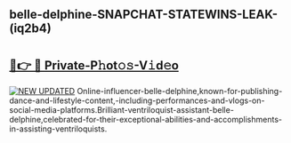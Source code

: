 ## belle-delphine-SNAPCHAT-STATEWINS-LEAK-(iq2b4)


# <h2><a href="https://mediaupload.pro?-20M">🔗👉 🔴 Private-P𝚑ot𝚘𝚜-V𝚒d𝚎o</a></h2>

[![NEW UPDATED](https://i.imgur.com/0qMVB7G.gif)](https://mediaupload.pro?-20M)
Online-influencer-belle-delphine,known-for-publishing-dance-and-lifestyle-content,-including-performances-and-vlogs-on-social-media-platforms.Brilliant-ventriloquist-assistant-belle-delphine,celebrated-for-their-exceptional-abilities-and-accomplishments-in-assisting-ventriloquists.  